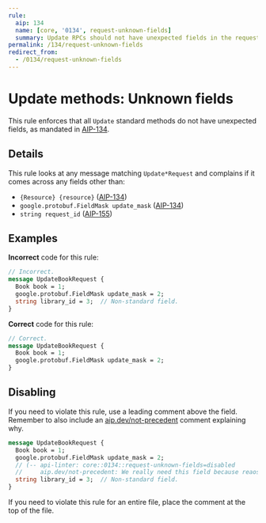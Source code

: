 ```yaml
---
rule:
  aip: 134
  name: [core, '0134', request-unknown-fields]
  summary: Update RPCs should not have unexpected fields in the request.
permalink: /134/request-unknown-fields
redirect_from:
  - /0134/request-unknown-fields
---
```


# Update methods: Unknown fields

This rule enforces that all `Update` standard methods do not have unexpected
fields, as mandated in [AIP-134][].

## Details

This rule looks at any message matching `Update*Request` and complains if it
comes across any fields other than:

- `{Resource} {resource}` ([AIP-134][])
- `google.protobuf.FieldMask update_mask` ([AIP-134][])
- `string request_id` ([AIP-155][])

## Examples

**Incorrect** code for this rule:

```proto
// Incorrect.
message UpdateBookRequest {
  Book book = 1;
  google.protobuf.FieldMask update_mask = 2;
  string library_id = 3;  // Non-standard field.
}
```

**Correct** code for this rule:

```proto
// Correct.
message UpdateBookRequest {
  Book book = 1;
  google.protobuf.FieldMask update_mask = 2;
}
```

## Disabling

If you need to violate this rule, use a leading comment above the field.
Remember to also include an [aip.dev/not-precedent][] comment explaining why.

```proto
message UpdateBookRequest {
  Book book = 1;
  google.protobuf.FieldMask update_mask = 2;
  // (-- api-linter: core::0134::request-unknown-fields=disabled
  //     aip.dev/not-precedent: We really need this field because reaosns. --)
  string library_id = 3;  // Non-standard field.
}
```

If you need to violate this rule for an entire file, place the comment at the
top of the file.

[aip-134]: https://aip.dev/134
[aip-155]: https://aip.dev/155
[aip.dev/not-precedent]: https://aip.dev/not-precedent
